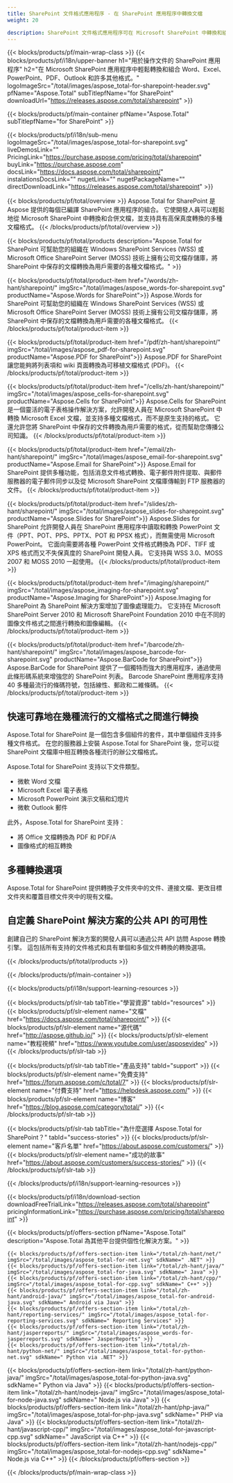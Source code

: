```yaml
---
title: SharePoint 文件格式應用程序 - 在 SharePoint 應用程序中轉換文檔 
weight: 20

description: SharePoint 文件格式應用程序可在 Microsoft SharePoint 中轉換和組合 Word Excel PDF PowerPoint 電子郵件和圖像文檔格式
---
```


{{< blocks/products/pf/main-wrap-class >}}
{{< blocks/products/pf/i18n/upper-banner h1="用於操作文件的 SharePoint 應用程序" h2="在 Microsoft SharePoint 應用程序中輕鬆轉換和組合 Word、Excel、PowerPoint、PDF、Outlook 和許多其他格式。" logoImageSrc="/total/images/aspose_total-for-sharepoint-header.svg" pfName="Aspose.Total" subTitlepfName="for SharePoint" downloadUrl="https://releases.aspose.com/total/sharepoint" >}}

{{< blocks/products/pf/main-container pfName="Aspose.Total" subTitlepfName="for SharePoint" >}}

{{< blocks/products/pf/i18n/sub-menu logoImageSrc="/total/images/aspose_total-for-sharepoint.svg" liveDemosLink="" PricingLink="https://purchase.aspose.com/pricing/total/sharepoint" buyLink="https://purchase.aspose.com" docsLink="https://docs.aspose.com/total/sharepoint/" instalationsDocsLink="" nugetLink="" nugetPackageName="" directDownloadLink="https://releases.aspose.com/total/sharepoint" >}}

{{< blocks/products/pf/total/overview >}}
Aspose.Total for SharePoint 是 Aspose 提供的每個已編譯 SharePoint 應用程序的組合。 它使開發人員可以輕鬆地從 Microsoft SharePoint 中轉換和合併文檔，並支持具有高保真度轉換的多種文檔格式。
{{< /blocks/products/pf/total/overview >}}

{{< blocks/products/pf/total/products description="Aspose.Total for SharePoint 可幫助您的組織在 Windows SharePoint Services (WSS) 或 Microsoft Office SharePoint Server (MOSS) 技術上擁有公司文檔存儲庫，將 SharePoint 中保存的文檔轉換為用戶需要的各種文檔格式。" >}}

{{< blocks/products/pf/total/product-item href="/words/zh-hant/sharepoint/" imgSrc="/total/images/aspose_words-for-sharepoint.svg" productName="Aspose.Words for SharePoint">}}
Aspose.Words for SharePoint 可幫助您的組織在 Windows SharePoint Services (WSS) 或 Microsoft Office SharePoint Server (MOSS) 技術上擁有公司文檔存儲庫，將 SharePoint 中保存的文檔轉換為用戶需要的各種文檔格式。
{{< /blocks/products/pf/total/product-item >}}

{{< blocks/products/pf/total/product-item href="/pdf/zh-hant/sharepoint/" imgSrc="/total/images/aspose_pdf-for-sharepoint.svg" productName="Aspose.PDF for SharePoint">}}
Aspose.PDF for SharePoint 讓您能夠將列表項和 wiki 頁面轉換為可移植文檔格式 (PDF)。
{{< /blocks/products/pf/total/product-item >}}

{{< blocks/products/pf/total/product-item href="/cells/zh-hant/sharepoint/" imgSrc="/total/images/aspose_cells-for-sharepoint.svg" productName="Aspose.Cells for SharePoint">}}
Aspose.Cells for SharePoint 是一個靈活的電子表格操作解決方案，允許開發人員在 Microsoft SharePoint 中轉換 Microsoft Excel 文檔，並支持多種文檔格式，而不是原生支持的格式。 它還允許您將 SharePoint 中保存的文件轉換為用戶需要的格式，從而幫助您傳播公司知識。
{{< /blocks/products/pf/total/product-item >}}

{{< blocks/products/pf/total/product-item href="/email/zh-hant/sharepoint/" imgSrc="/total/images/aspose_email-for-sharepoint.svg" productName="Aspose.Email for SharePoint">}}
Aspose.Email for SharePoint 提供多種功能，包括消息文件格式轉換、電子郵件附件提取、與郵件服務器的電子郵件同步以及從 Microsoft SharePoint 文檔庫傳輸到 FTP 服務器的文件。
{{< /blocks/products/pf/total/product-item >}}

{{< blocks/products/pf/total/product-item href="/slides/zh-hant/sharepoint/" imgSrc="/total/images/aspose_slides-for-sharepoint.svg" productName="Aspose.Slides for SharePoint">}}
Aspose.Slides for SharePoint 允許開發人員在 SharePoint 應用程序中讀取和轉換 PowerPoint 文件（PPT、POT、PPS、PPTX、POT 和 PPSX 格式），而無需使用 Microsoft PowerPoint。 它面向需要將各種 PowerPoint 文件格式轉換為 PDF、TIFF 或 XPS 格式而又不失保真度的 SharePoint 開發人員。 它支持與 WSS 3.0、MOSS 2007 和 MOSS 2010 一起使用。
{{< /blocks/products/pf/total/product-item >}}

{{< blocks/products/pf/total/product-item href="/imaging/sharepoint/" imgSrc="/total/images/aspose_imaging-for-sharepoint.svg" productName="Aspose.Imaging for SharePoint">}}
Aspose.Imaging for SharePoint 為 SharePoint 解決方案增加了圖像處理能力。 它支持在 Microsoft SharePoint Server 2010 和 Microsoft SharePoint Foundation 2010 中在不同的圖像文件格式之間進行轉換和圖像編輯。
{{< /blocks/products/pf/total/product-item >}}

{{< blocks/products/pf/total/product-item href="/barcode/zh-hant/sharepoint/" imgSrc="/total/images/aspose_barcode-for-sharepoint.svg" productName="Aspose.BarCode for SharePoint">}}
Aspose.BarCode for SharePoint 提供了一個獨特而強大的應用程序，通過使用此條形碼系統來增強您的 SharePoint 列表。 Barcode SharePoint 應用程序支持 40 多種最流行的條碼符號，包括線性、郵政和二維條碼。
{{< /blocks/products/pf/total/product-item >}}

<!--<p></p>-->
<div class="col-lg-12">
 <h2 class="h2title">
  <a class="anchor" id="features" name="features">
  </a>
  快速可靠地在幾種流行的文檔格式之間進行轉換
 </h2>
 <p>
  Aspose.Total for SharePoint 是一個包含多個組件的套件，其中單個組件支持多種文件格式。 在您的服務器上安裝 Aspose.Total for SharePoint 後，您可以從 SharePoint 文檔庫中相互轉換各種流行的辦公文檔格式。
 </p>
 <p>
  Aspose.Total for SharePoint 支持以下文件類型。
 </p>
 <ul class="unstyled">
  <li>
   微軟 Word 文檔
  </li>
  <li>
   Microsoft Excel 電子表格
  </li>
  <li>
   Microsoft PowerPoint 演示文稿和幻燈片
  </li>
  <li>
   微軟 Outlook 郵件
  </li>
 </ul>
 <p>
  此外，Aspose.Total for SharePoint 支持：
 </p>
 <ul class="unstyled">
  <li>
   將 Office 文檔轉換為 PDF 和 PDF/A
  </li>
  <li>
   圖像格式的相互轉換
  </li>
 </ul>
</div>
<div class="col-lg-12">
 <h2 class="h2title">
  多種轉換選項
 </h2>
 <p>
  Aspose.Total for SharePoint 提供轉換子文件夾中的文件、連接文檔、更改目標文件夾和覆蓋目標文件夾中的現有文檔。
 </p>
</div>
<div class="col-lg-12">
 <h2 class="h2title">
  自定義 SharePoint 解決方案的公共 API 的可用性
 </h2>
 <p>
  創建自己的 SharePoint 解決方案的開發人員可以通過公共 API 訪問 Aspose 轉換引擎。 這包括所有支持的文件格式和具有單個和多個文件轉換的轉換選項。
 </p>
</div>
<!--Feature-section Start-->
<!--Feature-section End-->

{{< /blocks/products/pf/total/products >}}

{{< /blocks/products/pf/main-container >}}


{{< blocks/products/pf/i18n/support-learning-resources >}}

{{< blocks/products/pf/slr-tab tabTitle="學習資源" tabId="resources" >}}
{{< blocks/products/pf/slr-element name="文檔" href="https://docs.aspose.com/total/sharepoint/" >}} 
{{< blocks/products/pf/slr-element name="源代碼" href="http://aspose.github.io/" >}} 
{{< blocks/products/pf/slr-element name="教程視頻" href="https://www.youtube.com/user/asposevideo" >}} 
{{< /blocks/products/pf/slr-tab >}}

{{< blocks/products/pf/slr-tab tabTitle="產品支持" tabId="support" >}}
{{< blocks/products/pf/slr-element name="免費支持" href="https://forum.aspose.com/c/total/7" >}} 
{{< blocks/products/pf/slr-element name="付費支持" href="https://helpdesk.aspose.com/" >}} 
{{< blocks/products/pf/slr-element name="博客" href="https://blog.aspose.com/category/total/" >}} 
{{< /blocks/products/pf/slr-tab >}}

{{< blocks/products/pf/slr-tab tabTitle="為什麼選擇 Aspose.Total for SharePoint？" tabId="success-stories" >}}
{{< blocks/products/pf/slr-element name="客戶名單" href="https://about.aspose.com/customers/" >}} 
{{< blocks/products/pf/slr-element name="成功的故事" href="https://about.aspose.com/customers/success-stories/" >}} 
{{< /blocks/products/pf/slr-tab >}}

{{< /blocks/products/pf/i18n/support-learning-resources >}}

{{< blocks/products/pf/i18n/download-section downloadFreeTrialLink="https://releases.aspose.com/total/sharepoint" pricingInformationLink="https://purchase.aspose.com/pricing/total/sharepoint" >}}

{{< blocks/products/pf/offers-section pfName="Aspose.Total" description="Aspose.Total 為其他平台提供個性化解決方案。" >}}

    {{< blocks/products/pf/offers-section-item link="/total/zh-hant/net/" imgSrc="/total/images/aspose_total-for-net.svg" sdkName=" .NET" >}}
    {{< blocks/products/pf/offers-section-item link="/total/zh-hant/java/" imgSrc="/total/images/aspose_total-for-java.svg" sdkName=" Java" >}}
    {{< blocks/products/pf/offers-section-item link="/total/zh-hant/cpp/" imgSrc="/total/images/aspose_total-for-cpp.svg" sdkName=" C++" >}}
    {{< blocks/products/pf/offers-section-item link="/total/zh-hant/android-java/" imgSrc="/total/images/aspose_total-for-android-java.svg" sdkName=" Android via Java" >}}
    {{< blocks/products/pf/offers-section-item link="/total/zh-hant/reporting-services/" imgSrc="/total/images/aspose_total-for-reporting-services.svg" sdkName=" Reporting Services" >}}
    {{< blocks/products/pf/offers-section-item link="/total/zh-hant/jasperreports/" imgSrc="/total/images/aspose_words-for-jasperreports.svg" sdkName=" JasperReports" >}}
    {{< blocks/products/pf/offers-section-item link="/total/zh-hant/python-net/" imgSrc="/total/images/aspose_total-for-python-net.svg" sdkName=" Python via .NET" >}}
 {{< blocks/products/pf/offers-section-item link="/total/zh-hant/python-java/" imgSrc="/total/images/aspose_total-for-python-java.svg" sdkName=" Python via Java" >}}
 {{< blocks/products/pf/offers-section-item link="/total/zh-hant/nodejs-java/" imgSrc="/total/images/aspose_total-for-node-java.svg" sdkName=" Node.js via Java" >}}
 {{< blocks/products/pf/offers-section-item link="/total/zh-hant/php-java/" imgSrc="/total/images/aspose_total-for-php-java.svg" sdkName=" PHP via Java" >}}
{{< blocks/products/pf/offers-section-item link="/total/zh-hant/javascript-cpp/" imgSrc="/total/images/aspose_total-for-javascript-cpp.svg" sdkName=" JavaScript via C++" >}}
{{< blocks/products/pf/offers-section-item link="/total/zh-hant/nodejs-cpp/" imgSrc="/total/images/aspose_total-for-nodejs-cpp.svg" sdkName=" Node.js via C++" >}}
{{< /blocks/products/pf/offers-section >}}

{{< /blocks/products/pf/main-wrap-class >}}